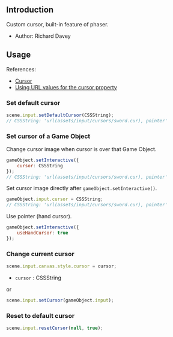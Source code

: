 ## Introduction

Custom cursor, built-in feature of phaser.

- Author: Richard Davey

## Usage

References:

- [Cursor](https://developer.mozilla.org/en-US/docs/Web/CSS/cursor)
- [Using URL values for the cursor property](https://developer.mozilla.org/en-US/docs/Web/CSS/CSS_User_Interface/Using_URL_values_for_the_cursor_property)

### Set default cursor

```javascript
scene.input.setDefaultCursor(CSSString);
// CSSString: 'url(assets/input/cursors/sword.cur), pointer'
```

### Set cursor of a Game Object

Change cursor image when cursor is over that Game Object.

```javascript
gameObject.setInteractive({
    cursor: CSSString
});
// CSSString: 'url(assets/input/cursors/sword.cur), pointer'
```

Set cursor image directly after `gameObject.setInteractive()`.

```javascript
gameObject.input.cursor = CSSString;
// CSSString: 'url(assets/input/cursors/sword.cur), pointer'
```

Use pointer (hand cursor).

```javascript
gameObject.setInteractive({
    useHandCursor: true
});
```

### Change current cursor

```javascript
scene.input.canvas.style.cursor = cursor;
```

- `cursor` : CSSString

or

```javascript
scene.input.setCursor(gameObject.input);
```

### Reset to default cursor

```javascript
scene.input.resetCursor(null, true);
```